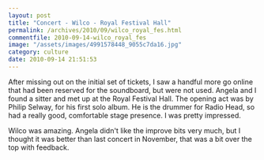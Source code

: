 ```yaml
---
layout: post
title: "Concert - Wilco - Royal Festival Hall"
permalink: /archives/2010/09/wilco_royal_fes.html
commentfile: 2010-09-14-wilco_royal_fes
image: "/assets/images/4991578448_9055c7da16.jpg"
category: culture
date: 2010-09-14 21:51:53
---
```


After missing out on the initial set of tickets, I saw a handful more go online that had been reserved for the soundboard, but were not used. Angela and I found a sitter and met up at the Royal Festival Hall. The opening act was by Philip Selway, for his first solo album. He is the drummer for Radio Head, so had a really good, comfortable stage presence. I was pretty impressed.

Wilco was amazing. Angela didn't like the improve bits very much, but I thought it was better than last concert in November, that was a bit over the top with feedback.
